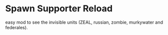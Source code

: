 # Spawn Supporter Reload
 easy mod to see the invisible units (ZEAL, russian, zombie, murkywater and federales).

